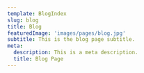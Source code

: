```yaml
---
template: BlogIndex
slug: blog
title: Blog
featuredImage: 'images/pages/blog.jpg'
subtitle: This is the blog page subtitle.
meta:
  description: This is a meta description.
  title: Blog Page
---
```

